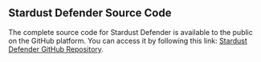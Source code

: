 ## Stardust Defender Source Code

The complete source code for Stardust Defender is available to the public on the GitHub platform. You can access it by following this link: [Stardust Defender GitHub Repository](https://github.com/Starciad/StardustDefender).

